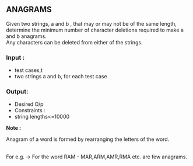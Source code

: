 <html>
<body>
<h2>
ANAGRAMS
</h2>
<p>
Given two strings, a and b , that may or may not be of the same length,<br>
determine the minimum number of character deletions required to make a and b anagrams.<br>
Any characters can be deleted from either of the strings.
</p>
<p>

<h3>Input :</h3>
<ul>
<li>
test cases,t
</li>
<li>
two strings a and b, for each test case
</li>
</ul>
<h3>
Output:
</h3>

<ul>
<li>
Desired O/p
</li>
<li>
Constraints :
</li>
<li>
string lengths<=10000
</li>
</ul>
</p>
<p>

<b>Note :</b>

Anagram of a word is formed by rearranging the letters of the word.<br><br>

For e.g. -> For the word RAM - MAR,ARM,AMR,RMA etc. are few anagrams.
</p>
</body>
</html>
